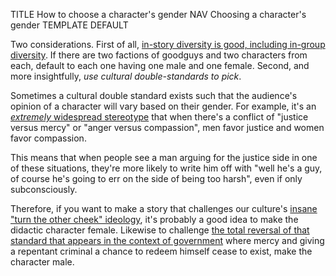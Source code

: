 TITLE How to choose a character's gender
NAV Choosing a character's gender
TEMPLATE DEFAULT

Two considerations. First of all, [in-story diversity is good, including in-group diversity](diversity). If there are two factions of goodguys and two characters from each, default to each one having one male and one female. Second, and more insightfully, *use cultural double-standards to pick*.

Sometimes a cultural double standard exists such that the audience's opinion of a character will vary based on their gender. For example, it's an [*extremely* widespread stereotype](sexist_tropes#men-are-just-women-are-kind) that when there's a conflict of "justice versus mercy" or "anger versus compassion", men favor justice and women favor compassion.

This means that when people see a man arguing for the justice side in one of these situations, they're more likely to write him off with "well he's a guy, of course he's going to err on the side of being too harsh", even if only subconsciously.

Therefore, if you want to make a story that challenges our culture's [insane "turn the other cheek" ideology](/protagonism/retribution), it's probably a good idea to make the didactic character female. Likewise to challenge [the total reversal of that standard that appears in the context of government](/protagonism/anarchism) where mercy and giving a repentant criminal a chance to redeem himself cease to exist, make the character male.

